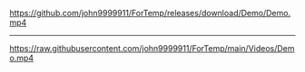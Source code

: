 https://github.com/john9999911/ForTemp/releases/download/Demo/Demo.mp4

---

https://raw.githubusercontent.com/john9999911/ForTemp/main/Videos/Demo.mp4